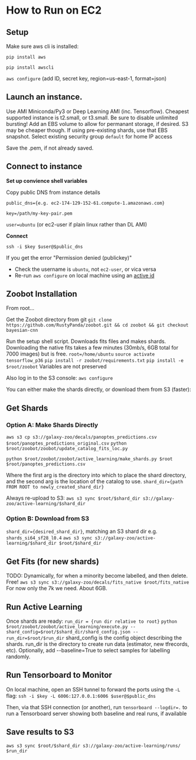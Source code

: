 # How to Run on EC2

## Setup

Make sure aws cli is installed:

`pip install aws`

`pip install awscli`

`aws configure` (add ID, secret key, region=us-east-1, format=json)


## Launch an instance. 

Use AMI Miniconda/Py3 or Deep Learning AMI (inc. Tensorflow).
Cheapest supported instance is t2.small, or t3.small. Be sure to disable unlimited bursting!
Add an EBS volume to allow for permanant storage, if desired. S3 may be cheaper though. 
If using pre-existing shards, use that EBS snapshot.
Select existing security group `default` for home IP access

Save the .pem, if not already saved.

## Connect to instance

**Set up convience shell variables**

Copy public DNS from instance details

`public_dns={e.g. ec2-174-129-152-61.compute-1.amazonaws.com}`  

`key=/path/my-key-pair.pem`

`user=ubuntu` (or ec2-user if plain linux rather than DL AMI)


**Connect**

`ssh -i $key $user@$public_dns`

If you get the error "Permission denied (publickey)"
- Check the username is `ubuntu`, not `ec2-user`, or vica versa
- Re-run `aws configure` on local machine using an [active id](https://console.aws.amazon.com/iam/home?#/users/mikewalmsley?section=security_credentials)


## Zoobot Installation

From root...

Get the Zoobot directory from git
`git clone https://github.com/RustyPanda/zoobot.git && cd zoobot && git checkout bayesian-cnn`

Run the setup shell script. Downloads fits files and makes shards.
Downloading the native fits takes a few minutes (30mb/s, 6GB total for 7000 images) but is free.
`root=/home/ubuntu`
`source activate tensorflow_p36`
`pip install -r zoobot/requirements.txt`
`pip install -e $root/zoobot`
Variables are not preserved


Also log in to the S3 console:
`aws configure`


You can either make the shards directly, or download them from S3 (faster):

## Get Shards

### Option A: Make Shards Directly 
`aws s3 cp s3://galaxy-zoo/decals/panoptes_predictions.csv $root/panoptes_predictions_original.csv`
`python $root/zoobot/zoobot/update_catalog_fits_loc.py`

`python $root/zoobot/zoobot/active_learning/make_shards.py $root $root/panoptes_predictions.csv`

Where the first arg is the directory into which to place the shard directory, and the second arg is the location of the catalog to use.
`shard_dir={path FROM ROOT to newly_created_shard_dir}`

Always re-upload to S3:
`aws s3 sync $root/$shard_dir s3://galaxy-zoo/active-learning/$shard_dir`

### Option B: Download from S3
`shard_dir={desired_shard_dir}`, matching an S3 shard dir e.g. `shards_si64_sf28_l0.4`
`aws s3 sync s3://galaxy-zoo/active-learning/$shard_dir $root/$shard_dir`


## Get Fits (for new shards)
TODO: Dynamically, for when a minority become labelled, and then delete. Free!
`aws s3 sync s3://galaxy-zoo/decals/fits_native $root/fits_native`  For now only the 7k we need. About 6GB.


## Run Active Learning

Once shards are ready:
`run_dir = {run dir relative to root}`
`python $root/zoobot/zoobot/active_learning/execute.py --shard_config=$root/$shard_dir/shard_config.json --run_dir=$root/$run_dir`
shard_config is the config object describing the shards. run_dir is the directory to create run data (estimator, new tfrecords, etc).
Optionally, add --baseline=True to select samples for labelling randomly.

## Run Tensorboard to Monitor

On local machine, open an SSH tunnel to forward the ports using the `-L` flag:
`ssh -i $key -L 6006:127.0.0.1:6006 $user@$public_dns`

Then, via that SSH connection (or another), run
`tensorboard --logdir=.`
to run a Tensorboard server showing both baseline and real runs, if available


## Save results to S3

`aws s3 sync $root/$shard_dir s3://galaxy-zoo/active-learning/runs/ $run_dir`